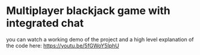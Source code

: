 # Multiplayer blackjack game with integrated chat

you can watch a working demo of the project and a high level explanation of the code here: https://youtu.be/5fGWoY5IphU
